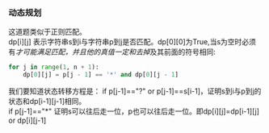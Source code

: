 ### 动态规划
这道题类似于正则匹配。  
dp[i][j] 表示字符串s到i与字符串p到j是否匹配。dp[0][0]为True,当s为空时必须有*才可能满足匹配，并且他的真值一定和去掉*及其前面的符号相同:  
```python
for j in range(1, n + 1):
    dp[0][j] = p[j - 1] == '*' and dp[0][j - 1]
```   
我们要知道状态转移方程是：
if p[j-1]=="?" or p[j-1]==s[i-1]，证明s到i与p到j的状态和dp[i-1][j-1]相同。  
if p[j-1]=="*" 证明s可以往后走一位，p也可以往后走一位。即dp[i][j]=dp[i-1][j] or dp[i][j-1]
